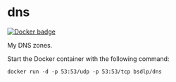 # dns

[![Docker
badge](http://docker0.serv.pw:8080/bsdlp/dns)](https://registry.hub.docker.com/u/bsdlp/dns/)

My DNS zones.

Start the Docker container with the following command:

`docker run -d -p 53:53/udp -p 53:53/tcp bsdlp/dns`
